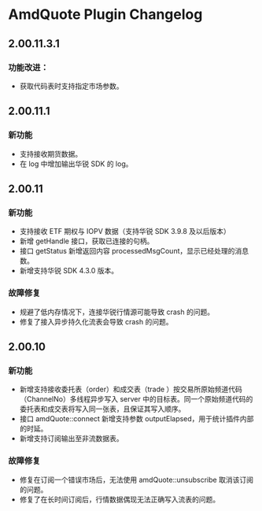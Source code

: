 
# AmdQuote Plugin Changelog

## 2.00.11.3.1

### 功能改进：

- 获取代码表时支持指定市场参数。

## 2.00.11.1

### 新功能

- 支持接收期货数据。
- 在 log 中增加输出华锐 SDK 的 log。

## 2.00.11

### 新功能

- 支持接收 ETF 期权与 IOPV 数据（支持华锐 SDK 3.9.8 及以后版本）
- 新增 getHandle 接口，获取已连接的句柄。
- 接口 getStatus 新增返回内容 processedMsgCount，显示已经处理的消息数。
- 新增支持华锐 SDK 4.3.0 版本。

### 故障修复

- 规避了低内存情况下，连接华锐行情源可能导致 crash 的问题。
- 修复了接入异步持久化流表会导致 crash 的问题。

## 2.00.10

### 新功能

- 新增支持接收委托表（order）和成交表（trade ）按交易所原始频道代码（ChannelNo）多线程异步写入 server 中的目标表。同一个原始频道代码的委托表和成交表将写入同一张表，且保证其写入顺序。
- 接口 amdQuote::connect 新增支持参数 outputElapsed，用于统计插件内部的时延。
- 新增支持订阅输出至非流数据表。

### 故障修复

- 修复在订阅一个错误市场后，无法使用 amdQuote::unsubscribe 取消该订阅的问题。
- 修复了在长时间订阅后，行情数据偶现无法正确写入流表的问题。
